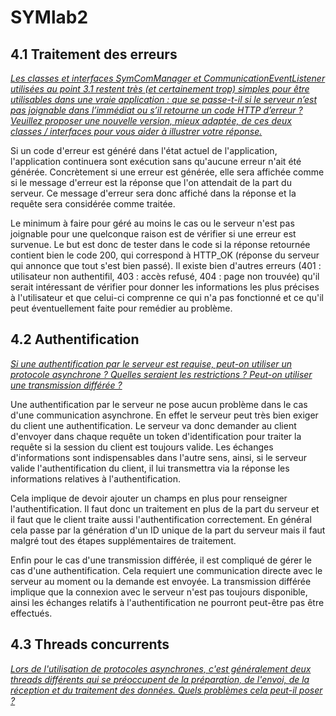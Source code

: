 # SYMlab2

## 4.1 Traitement des erreurs
*<u>Les classes et interfaces SymComManager et CommunicationEventListener utilisées au point 3.1
restent très (et certainement trop) simples pour être utilisables dans une vraie application : que se
passe-t-il si le serveur n’est pas joignable dans l’immédiat ou s’il retourne un code HTTP d’erreur ?
Veuillez proposer une nouvelle version, mieux adaptée, de ces deux classes / interfaces pour vous aider
à illustrer votre réponse.</u>*

Si un code d'erreur est généré dans l'état actuel de l'application, l'application continuera sont exécution sans qu'aucune erreur n'ait été générée. Concrètement si une erreur est générée, elle sera affichée comme si le message d'erreur est la réponse que l'on attendait de la part du serveur. Ce message d'erreur sera donc affiché dans la réponse et la requête sera considérée comme traitée.

Le minimum à faire pour géré au moins le cas ou le serveur n'est pas joignable pour une quelconque raison est de vérifier si une erreur est survenue. Le but est donc de tester dans le code si la réponse retournée contient bien le code 200, qui correspond à HTTP_OK (réponse du serveur qui annonce que tout s'est bien passé).
Il existe bien d'autres erreurs (401 : utilisateur non authentifil, 403 : accès refusé, 404 : page non trouvée) qu'il serait intéressant de vérifier pour donner les informations les plus précises à l'utilisateur et que celui-ci comprenne ce qui n'a pas fonctionné et ce qu'il peut éventuellement faite pour remédier au problème.

## 4.2 Authentification
*<u>Si une authentification par le serveur est requise, peut-on utiliser un protocole asynchrone ? Quelles
seraient les restrictions ? Peut-on utiliser une transmission différée ?</u>*

Une authentification par le serveur ne pose aucun problème dans le cas d'une communication asynchrone. En effet le serveur peut très bien exiger du client une authentification. Le serveur va donc demander au client d'envoyer dans chaque requête un token d'identification pour traiter la requête si la session du client est toujours valide. Les échanges d'informations sont indispensables dans l'autre sens, ainsi, si le serveur valide l'authentification du client, il lui transmettra via la réponse les informations relatives à l'authentification.

Cela implique de devoir ajouter un champs en plus pour renseigner l'authentification. Il faut donc un traitement en plus de la part du serveur et il faut que le client traite aussi l'authentification correctement. En général cela passe par la génération d'un ID unique de la part du serveur mais il faut malgré tout des étapes supplémentaires de traitement.

Enfin pour le cas d'une transmission différée, il est compliqué de gérer le cas d'une authentification. Cela requiert une communication directe avec le serveur au moment ou la demande est envoyée. La transmission différée implique que la connexion avec le serveur n'est pas toujours disponible, ainsi les échanges relatifs à l'authentification ne pourront peut-être pas être effectués.

## 4.3 Threads concurrents
*<u>Lors de l'utilisation de protocoles asynchrones, c'est généralement deux threads différents qui se
préoccupent de la préparation, de l'envoi, de la réception et du traitement des données. Quels
problèmes cela peut-il poser ?</u>*

